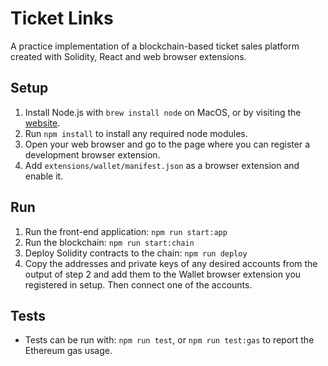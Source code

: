 # Ticket Links

A practice implementation of a blockchain-based ticket sales platform created with Solidity, React and web browser extensions.

## Setup

1. Install Node.js with `brew install node` on MacOS, or by visiting the [website](https://nodejs.org/en/download).
2. Run `npm install` to install any required node modules.
3. Open your web browser and go to the page where you can register a development browser extension.
4. Add `extensions/wallet/manifest.json` as a browser extension and enable it.

## Run

1. Run the front-end application: `npm run start:app`
2. Run the blockchain: `npm run start:chain`
3. Deploy Solidity contracts to the chain: `npm run deploy`
4. Copy the addresses and private keys of any desired accounts from the output of step 2 and add them to the Wallet browser extension you registered in setup. Then connect one of the accounts.

## Tests

- Tests can be run with: `npm run test`, or `npm run test:gas` to report the Ethereum gas usage.
